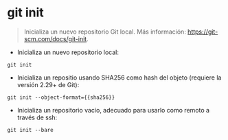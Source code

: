 # git init

> Inicializa un nuevo repositorio Git local.
> Más información: <https://git-scm.com/docs/git-init>.

- Inicializa un nuevo repositorio local:

`git init`

- Inicializa un repositio usando SHA256 como hash del objeto (requiere la versión 2.29+ de Git):

`git init --object-format={{sha256}}`

- Inicializa un repositorio vacío, adecuado para usarlo como remoto a través de ssh:

`git init --bare`
